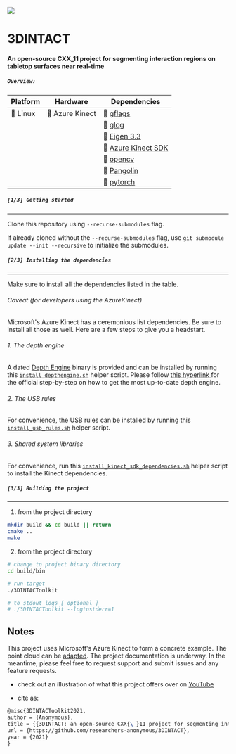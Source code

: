 ![](https://github.com/edisonslightbulbs/traceless/blob/API/doc/figures/concept.png)

# 3DINTACT
#### An open-source CXX_11 project for segmenting interaction regions on tabletop surfaces near real-time

##### `Overview:`


|   Platform |   Hardware	|  Dependencies 	|
|---	|---	|---	|
|   :white_square_button: Linux	|   :white_square_button: Azure Kinect 	| :white_square_button: [ gflags](https://github.com/gflags/gflags)	|
|| |  :white_square_button: [ glog ](https://github.com/google/glog)  	|
|| |  :white_square_button: [ Eigen 3.3 ](https://gitlab.com/libeigen/eigen.git) |
||| :white_square_button:  [ Azure Kinect SDK ](https://github.com/microsoft/Azure-Kinect-Sensor-SDK) |
||| :white_square_button:  [ opencv ](https://github.com/opencv/opencv) |
||| :white_square_button:  [ Pangolin ](https://github.com/stevenlovegrove/Pangolin) |
||| :white_square_button:  [ pytorch ](https://github.com/pytorch/pytorch) |

##### `[1/3] Getting started`

***

Clone this repository using `--recurse-submodules` flag.

If already cloned without the `--recurse-submodules` flag,  use `git submodule update --init --recursive` to initialize the submodules.

##### `[2/3] Installing the dependencies`

***

Make sure to install all the dependencies listed in the table.

###### Caveat (for developers using the AzureKinect)

Microsoft's Azure Kinect has a ceremonious list dependencies. Be sure to install all those as well. Here are a few steps to give you a headstart.

###### 1. The depth engine

A dated [Depth Engine](https://github.com/microsoft/Azure-Kinect-Sensor-SDK/blob/develop/docs/depthengine.md) binary is provided and can be installed by running this [`install_depthengine.sh`](./scripts/) helper script. Please follow [ this hyperlink ](https://github.com/microsoft/Azure-Kinect-Sensor-SDK/blob/develop/docs/depthengine.md) for the official step-by-step on how to get the most up-to-date depth engine.

###### 2. The USB rules

For convenience, the USB rules can be installed by running this [`install_usb_rules.sh`](./scripts/) helper script.

###### 3. Shared system libraries

For convenience, run this [`install_kinect_sdk_dependencies.sh`](./scripts/) helper script to install the Kinect dependencies.

##### `[3/3] Building the project`

***

1) from the project directory

```bash
mkdir build && cd build || return
cmake ..
make
```

2) from the project directory

```bash
# change to project binary directory
cd build/bin

# run target
./3DINTACToolkit

# to stdout logs [ optional ]
# ./3DINTACToolkit --logtostderr=1
```

## Notes
This project uses Microsoft's Azure Kinect to form a concrete example. The point cloud can be [adapted](/doc/README.md).
The project documentation is underway. In the meantime, please feel free to request support and submit issues and any feature requests.

* check out an illustration of what this project offers over on [YouTube](https://youtu.be/mVYcAixiS-Q)

* cite as:
```tex
@misc{3DINTACToolkit2021,
author = {Anonymous},
title = {{3DINTACT: an open-source CXX{\_}11 project for segmenting interaction regions on tabletop surfaces near real-time}},
url = {https://github.com/researchers-anonymous/3DINTACT},
year = {2021}
}
```
